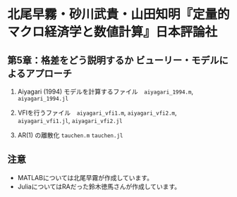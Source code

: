 # 北尾早霧・砂川武貴・山田知明『定量的マクロ経済学と数値計算』日本評論社

## 第5章：格差をどう説明するか ビューリー・モデルによるアプローチ

1. Aiyagari (1994) モデルを計算するファイル　`aiyagari_1994.m`, `aiyagari_1994.jl`

2. VFIを行うファイル　`aiyagari_vfi1.m`, `aiyagari_vfi2.m`, `aiyagari_vfi1.jl`, `aiyagari_vfi2.jl`

3. AR(1) の離散化 `tauchen.m` `tauchen.jl`

## 注意
- MATLABについては北尾早霧が作成しています。
- JuliaについてはRAだった鈴木徳馬さんが作成しています。
